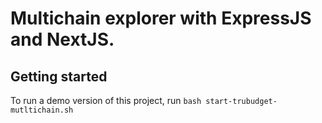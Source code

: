 # Multichain explorer with ExpressJS and NextJS.

## Getting started

To run a demo version of this project, run `bash start-trubudget-mutltichain.sh`
